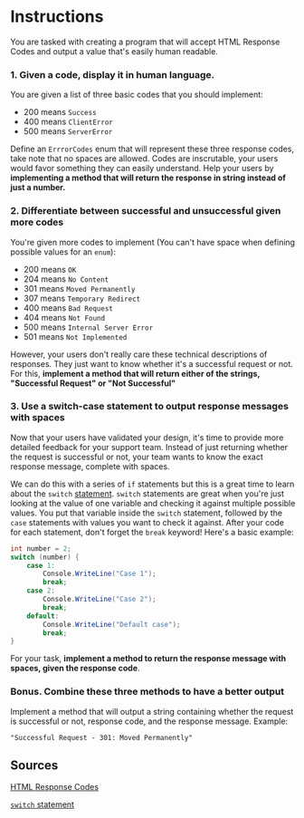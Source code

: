 # Instructions

You are tasked with creating a program that will accept HTML Response Codes and output a value that's easily human readable.

### 1. Given a code, display it in human language.

You are given a list of three basic codes that you should implement:
- 200 means `Success`
- 400 means `ClientError`
- 500 means `ServerError`

Define an `ErrrorCodes` enum that will represent these three response codes, take note that no spaces are allowed. Codes are inscrutable, your users would favor something they can easily understand. Help your users by **implementing a method that will return the response in string instead of just a number.**

### 2. Differentiate between successful and unsuccessful given more codes

You're given more codes to implement (You can't have space when defining possible values for an `enum`):
- 200 means `OK`
- 204 means `No Content`
- 301 means `Moved Permanently`
- 307 means `Temporary Redirect`
- 400 means `Bad Request`
- 404 means `Not Found`
- 500 means `Internal Server Error`
- 501 means `Not Implemented`

However, your users don't really care these technical descriptions of responses. They just want to know whether it's a successful request or not. For this, **implement a method that will return either of the strings, "Successful Request" or "Not Successful"**

### 3. Use a switch-case statement to output response messages with spaces

Now that your users have validated your design, it's time to provide more detailed feedback for your support team. Instead of just returning whether the request is successful or not, your team wants to know the exact response message, complete with spaces.

We can do this with a series of `if` statements but this is a great time to learn about the `switch` [statement](https://docs.microsoft.com/en-us/dotnet/csharp/language-reference/keywords/switch). `switch` statements are great when you're just looking at the value of one variable and checking it against multiple possible values. You put that variable inside the `switch` statement, followed by the `case` statements with values you want to check it against. After your code for each statement, don't forget the `break` keyword! Here's a basic example:

```csharp
int number = 2;
switch (number) {
    case 1:
        Console.WriteLine("Case 1");
        break;
    case 2:
        Console.WriteLine("Case 2");
        break;
    default:
        Console.WriteLine("Default case");
        break; 
}
```

For your task, **implement a method to return the response message with spaces, given the response code**.

### Bonus. Combine these three methods to have a better output

Implement a method that will output a string containing whether the request is successful or not, response code, and the response message. Example:

`"Successful Request - 301: Moved Permanently"`

## Sources
[HTML Response Codes](https://restfulapi.net/http-status-codes/)

[`switch` statement](https://docs.microsoft.com/en-us/dotnet/csharp/language-reference/keywords/switch)
